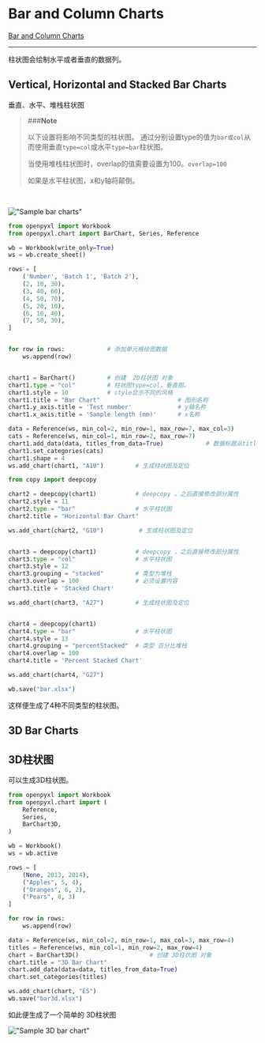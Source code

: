 # Bar and Column Charts
[Bar and Column Charts](https://openpyxl.readthedocs.io/en/default/charts/bar.html)

----


柱状图会绘制水平或者垂直的数据列。

## Vertical, Horizontal and Stacked Bar Charts
垂直、水平、堆栈柱状图

>###**Note**
>
> 以下设置将影响不同类型的柱状图。
> 通过分别设置type的值为`bar或col`从而使用垂直`type=col`或水平`type=bar`柱状图。
>
> 当使用堆栈柱状图时，overlap的值需要设置为100。`overlap=100`
>
> 如果是水平柱状图，x和y轴将颠倒。

<br>


!["Sample bar charts"](http://docs.uyinn.com/openpyxl.readthedocs.io/en/default/_images/bar.png)


```python
from openpyxl import Workbook
from openpyxl.chart import BarChart, Series, Reference

wb = Workbook(write_only=True)
ws = wb.create_sheet()

rows = [
    ('Number', 'Batch 1', 'Batch 2'),
    (2, 10, 30),
    (3, 40, 60),
    (4, 50, 70),
    (5, 20, 10),
    (6, 10, 40),
    (7, 50, 30),
]


for row in rows:            # 添加单元格绘图数据
    ws.append(row)


chart1 = BarChart()         # 创建  2D柱状图 对象
chart1.type = "col"         # 柱状图type=col，垂直图。
chart1.style = 10           # style显示不同的风格
chart1.title = "Bar Chart"                      # 图形名称
chart1.y_axis.title = 'Test number'             # y轴名称
chart1.x_axis.title = 'Sample length (mm)'      # x名称

data = Reference(ws, min_col=2, min_row=1, max_row=7, max_col=3)        # 关联图形数据
cats = Reference(ws, min_col=1, min_row=2, max_row=7)                   # 关联数据分类
chart1.add_data(data, titles_from_data=True)            # 数据标题从titles_from_data=True获取，即数据单元格组的第一行
chart1.set_categories(cats)
chart1.shape = 4
ws.add_chart(chart1, "A10")         # 生成柱状图及定位

from copy import deepcopy           

chart2 = deepcopy(chart1)           # deepcopy ，之后直接修改部分属性
chart2.style = 11
chart2.type = "bar"                 # 水平柱状图
chart2.title = "Horizontal Bar Chart"   

ws.add_chart(chart2, "G10")          # 生成柱状图及定位


chart3 = deepcopy(chart1)           # deepcopy ，之后直接修改部分属性
chart3.type = "col"                 # 水平柱状图
chart3.style = 12
chart3.grouping = "stacked"         # 类型为堆栈
chart3.overlap = 100                # 必须设置内容
chart3.title = 'Stacked Chart'

ws.add_chart(chart3, "A27")         # 生成柱状图及定位


chart4 = deepcopy(chart1)
chart4.type = "bar"                 # 水平柱状图
chart4.style = 13
chart4.grouping = "percentStacked"  # 类型 百分比堆栈
chart4.overlap = 100
chart4.title = 'Percent Stacked Chart'

ws.add_chart(chart4, "G27")

wb.save("bar.xlsx")
```

这样便生成了4种不同类型的柱状图。


## 3D Bar Charts
## 3D柱状图


可以生成3D柱状图。

```python
from openpyxl import Workbook
from openpyxl.chart import (
    Reference,
    Series,
    BarChart3D,
)

wb = Workbook()
ws = wb.active

rows = [
    (None, 2013, 2014),
    ("Apples", 5, 4),
    ("Oranges", 6, 2),
    ("Pears", 8, 3)
]

for row in rows:
    ws.append(row)

data = Reference(ws, min_col=2, min_row=1, max_col=3, max_row=4)
titles = Reference(ws, min_col=1, min_row=2, max_row=4)
chart = BarChart3D()                    # 创建 3D柱状图 对象
chart.title = "3D Bar Chart"
chart.add_data(data=data, titles_from_data=True)
chart.set_categories(titles)

ws.add_chart(chart, "E5")
wb.save("bar3d.xlsx")
```

如此便生成了一个简单的 3D柱状图


!["Sample 3D bar chart"](http://docs.uyinn.com/openpyxl.readthedocs.io/en/default/_images/bar3D.png)